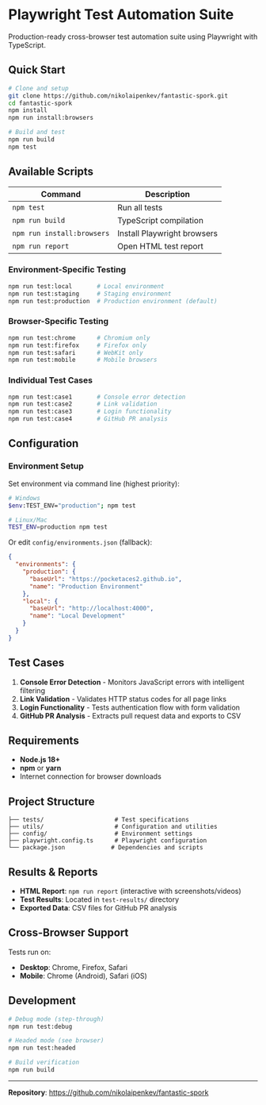 # Playwright Test Automation Suite

Production-ready cross-browser test automation suite using Playwright with TypeScript.

## Quick Start

```bash
# Clone and setup
git clone https://github.com/nikolaipenkev/fantastic-spork.git
cd fantastic-spork
npm install
npm run install:browsers

# Build and test
npm run build
npm test
```

## Available Scripts

| Command | Description |
|---------|-------------|
| `npm test` | Run all tests |
| `npm run build` | TypeScript compilation |
| `npm run install:browsers` | Install Playwright browsers |
| `npm run report` | Open HTML test report |

### Environment-Specific Testing
```bash
npm run test:local       # Local environment
npm run test:staging     # Staging environment  
npm run test:production  # Production environment (default)
```

### Browser-Specific Testing
```bash
npm run test:chrome      # Chromium only
npm run test:firefox     # Firefox only
npm run test:safari      # WebKit only
npm run test:mobile      # Mobile browsers
```

### Individual Test Cases
```bash
npm run test:case1       # Console error detection
npm run test:case2       # Link validation
npm run test:case3       # Login functionality
npm run test:case4       # GitHub PR analysis
```

## Configuration

### Environment Setup
Set environment via command line (highest priority):
```bash
# Windows
$env:TEST_ENV="production"; npm test

# Linux/Mac
TEST_ENV=production npm test
```

Or edit `config/environments.json` (fallback):
```json
{
  "environments": {
    "production": {
      "baseUrl": "https://pocketaces2.github.io",
      "name": "Production Environment"
    },
    "local": {
      "baseUrl": "http://localhost:4000",
      "name": "Local Development"
    }
  }
}
```

## Test Cases

1. **Console Error Detection** - Monitors JavaScript errors with intelligent filtering
2. **Link Validation** - Validates HTTP status codes for all page links
3. **Login Functionality** - Tests authentication flow with form validation
4. **GitHub PR Analysis** - Extracts pull request data and exports to CSV

## Requirements

- **Node.js 18+**
- **npm** or **yarn**
- Internet connection for browser downloads

## Project Structure

```
├── tests/                    # Test specifications
├── utils/                    # Configuration and utilities
├── config/                   # Environment settings
├── playwright.config.ts      # Playwright configuration
└── package.json             # Dependencies and scripts
```

## Results & Reports

- **HTML Report**: `npm run report` (interactive with screenshots/videos)
- **Test Results**: Located in `test-results/` directory
- **Exported Data**: CSV files for GitHub PR analysis

## Cross-Browser Support

Tests run on:
- **Desktop**: Chrome, Firefox, Safari
- **Mobile**: Chrome (Android), Safari (iOS)

## Development

```bash
# Debug mode (step-through)
npm run test:debug

# Headed mode (see browser)
npm run test:headed

# Build verification
npm run build
```

---

**Repository**: https://github.com/nikolaipenkev/fantastic-spork  